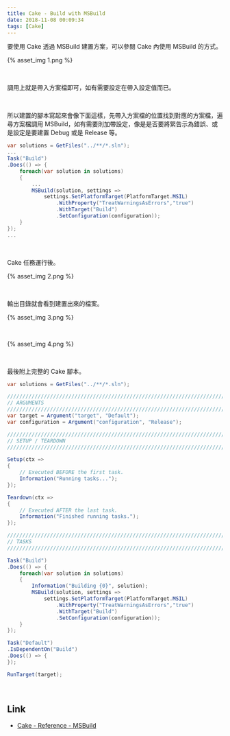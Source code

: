 ```yaml
---
title: Cake - Build with MSBuild
date: 2018-11-08 00:09:34
tags: [Cake]
---
```


要使用 Cake 透過 MSBuild 建置方案，可以參閱 Cake 內使用 MSBuild 的方式。  

<!-- More -->

{% asset_img 1.png %}

<br/>


調用上就是帶入方案檔即可，如有需要設定在帶入設定值而已。  

<br/>


所以建置的腳本寫起來會像下面這樣，先帶入方案檔的位置找到對應的方案檔，遍尋方案檔調用 MSBuild，如有需要則加帶設定，像是是否要將緊告示為錯誤、或是設定是要建置 Debug 或是 Release 等。  

```C#
var solutions = GetFiles("../**/*.sln");
...
Task("Build")
.Does(() => {
	foreach(var solution in solutions)
    {
		...
		MSBuild(solution, settings =>
            settings.SetPlatformTarget(PlatformTarget.MSIL)
                .WithProperty("TreatWarningsAsErrors","true")
                .WithTarget("Build")
                .SetConfiguration(configuration));
	}
});
...
```

<br/>


Cake 任務運行後。  

{% asset_img 2.png %}

</br>


輸出目錄就會看到建置出來的檔案。  

{% asset_img 3.png %}

</br>


{% asset_img 4.png %}

</br>


最後附上完整的 Cake 腳本。  

```C#
var solutions = GetFiles("../**/*.sln");

///////////////////////////////////////////////////////////////////////////////
// ARGUMENTS
///////////////////////////////////////////////////////////////////////////////
var target = Argument("target", "Default");
var configuration = Argument("configuration", "Release");

///////////////////////////////////////////////////////////////////////////////
// SETUP / TEARDOWN
///////////////////////////////////////////////////////////////////////////////

Setup(ctx =>
{
	// Executed BEFORE the first task.
	Information("Running tasks...");
});

Teardown(ctx =>
{
	// Executed AFTER the last task.
	Information("Finished running tasks.");
});

///////////////////////////////////////////////////////////////////////////////
// TASKS
///////////////////////////////////////////////////////////////////////////////

Task("Build")
.Does(() => {
	foreach(var solution in solutions)
    {
		Information("Building {0}", solution);
		MSBuild(solution, settings =>
            settings.SetPlatformTarget(PlatformTarget.MSIL)
                .WithProperty("TreatWarningsAsErrors","true")
                .WithTarget("Build")
                .SetConfiguration(configuration));
	}
});

Task("Default")
.IsDependentOn("Build")   
.Does(() => {
});

RunTarget(target);
```

<br/>


Link
----
* [Cake - Reference - MSBuild](https://cakebuild.net/dsl/msbuild/)
